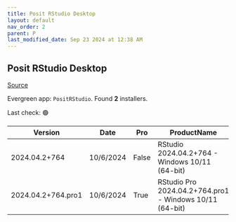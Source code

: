 ```yaml
---
title: Posit RStudio Desktop
layout: default
nav_order: 2
parent: P
last_modified_date: Sep 23 2024 at 12:38 AM
---
```


## Posit RStudio Desktop

[Source](https://posit.co/products/open-source/rstudio/)

Evergreen app: `PositRStudio`. Found **2** installers.

Last check: 🟢

| Version            | Date      | Pro   | ProductName                                             | Size      | Sha256                                                           | Type | URI                                                                                                                                                                    |
| ------------------ | --------- | ----- | ------------------------------------------------------- | --------- | ---------------------------------------------------------------- | ---- | ---------------------------------------------------------------------------------------------------------------------------------------------------------------------- |
| 2024.04.2+764      | 10/6/2024 | False | RStudio 2024.04.2+764 - Windows 10/11 (64-bit)          | 262789040 | 09e1e38a7712cb1b8a26266008c189d38daed38c52fa4d96bffc0956f3aeca8b | exe  | [https://download1.rstudio.org/electron/windows/RStudio-2024.04.2-764.exe](https://download1.rstudio.org/electron/windows/RStudio-2024.04.2-764.exe)                   |
| 2024.04.2+764.pro1 | 10/6/2024 | True  | RStudio Pro 2024.04.2+764.pro1 - Windows 10/11 (64-bit) | 267363752 | 27b8ef0823674324310775d98c44ac6c50156d171a6d34328c9a5c84210bed04 | exe  | [https://download1.rstudio.org/electron/windows/RStudio-pro-2024.04.2-764.pro1.exe](https://download1.rstudio.org/electron/windows/RStudio-pro-2024.04.2-764.pro1.exe) |
